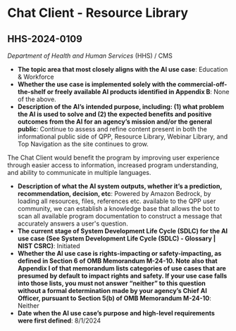 # Chat Client - Resource Library
## HHS-2024-0109
_Department of Health and Human Services_ (HHS) / CMS


+ **The topic area that most closely aligns with the AI use case**: Education & Workforce
+ **Whether the use case is implemented solely with the commercial-off-the-shelf or freely available AI products identified in Appendix B**: None of the above.
+ **Description of the AI’s intended purpose, including: (1) what problem the AI is used to solve and (2) the expected benefits and positive outcomes from the AI for an agency’s mission and/or the general public**: Continue to assess and refine content present in both the informational public side of QPP, Resource Library, Webinar Library, and Top Navigation as the site continues to grow.

The Chat Client would benefit the program by improving user experience through easier access to information, increased program understanding, and ability to communicate in multiple languages.
+ **Description of what the AI system outputs, whether it’s a prediction, recommendation, decision, etc**: Powered by Amazon Bedrock, by loading all resources, files, references etc. available to the QPP user community, we can establish a knowledge base that allows the bot to scan all available program documentation to construct a message that accurately answers a user's question.
+ **The current stage of System Development Life Cycle (SDLC) for the AI use case (See System Development Life Cycle (SDLC) - Glossary | NIST CSRC)**: Initiated
+ **Whether the AI use case is rights-impacting or safety-impacting, as defined in Section 6 of OMB Memorandum M-24-10. Note also that Appendix I of that memorandum lists categories of use cases that are presumed by default to impact rights and safety. If your use case falls into those lists, you must not answer “neither” to this question without a formal determination made by your agency’s Chief AI Officer, pursuant to Section 5(b) of OMB Memorandum M-24-10**: Neither
+ **Date when the AI use case’s purpose and high-level requirements were first defined**: 8/1/2024